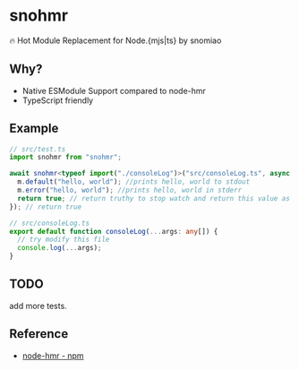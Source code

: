 # snohmr

🔥 Hot Module Replacement for Node.{mjs|ts} by snomiao

## Why?

- Native ESModule Support compared to node-hmr
- TypeScript friendly

## Example

```ts
// src/test.ts
import snohmr from "snohmr";

await snohmr<typeof import("./consoleLog")>("src/consoleLog.ts", async (m) => {
  m.default("hello, world"); //prints hello, world to stdout
  m.error("hello, world"); //prints hello, world in stderr
  return true; // return truthy to stop watch and return this value as final value, falsy to continue.
}); // return true

// src/consoleLog.ts
export default function consoleLog(...args: any[]) {
  // try modify this file
  console.log(...args);
}
```

## TODO

add more tests.

## Reference

- [node-hmr - npm]( https://www.npmjs.com/package/node-hmr )